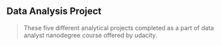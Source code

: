 ## Data Analysis Project
> These five different analytical projects completed as a part of data analyst nanodegree course offered by udacity.
